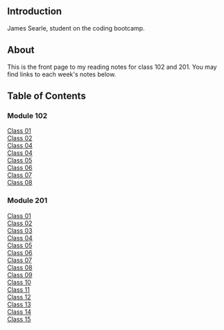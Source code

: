 ## Introduction

James Searle, student on the coding bootcamp.

## About

This is the front page to my reading notes for class 102 and 201. You may find links to each week's notes below.

## Table of Contents

### Module 102

[Class 01](https://github.com/jamessearle71/reading-notes/blob/main/code-102/102class-01.md)  
[Class 02](https://github.com/jamessearle71/reading-notes/blob/main/code-102/102class-02.md)  
[Class 04](https://github.com/jamessearle71/reading-notes/blob/main/code-102/102class-03.md)  
[Class 04](https://github.com/jamessearle71/reading-notes/blob/main/code-102/102class-04.md)  
[Class 05](https://github.com/jamessearle71/reading-notes/blob/main/code-102/102class-05.md)  
[Class 06](https://github.com/jamessearle71/reading-notes/blob/main/code-102/102class-06.md)  
[Class 07](https://github.com/jamessearle71/reading-notes/blob/main/code-102/102class-07.md)  
[Class 08](https://github.com/jamessearle71/reading-notes/blob/main/code-102/102class-08.md)

### Module 201

[Class 01](https://github.com/jamessearle71/reading-notes/blob/main/code-201/201class-01.md)  
[Class 02](https://github.com/jamessearle71/reading-notes/blob/main/code-201/201class-02.md)  
[Class 03](https://github.com/jamessearle71/reading-notes/blob/main/code-201/201class-03.md)  
[Class 04]()  
[Class 05]()  
[Class 06]()  
[Class 07]()  
[Class 08]()  
[Class 09]()  
[Class 10]()  
[Class 11]()  
[Class 12]()  
[Class 13]()  
[Class 14]()  
[Class 15]()
